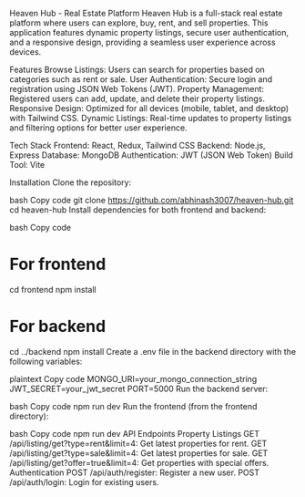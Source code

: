 Heaven Hub - Real Estate Platform
Heaven Hub is a full-stack real estate platform where users can explore, buy, rent, and sell properties. This application features dynamic property listings, secure user authentication, and a responsive design, providing a seamless user experience across devices.

Features
Browse Listings: Users can search for properties based on categories such as rent or sale.
User Authentication: Secure login and registration using JSON Web Tokens (JWT).
Property Management: Registered users can add, update, and delete their property listings.
Responsive Design: Optimized for all devices (mobile, tablet, and desktop) with Tailwind CSS.
Dynamic Listings: Real-time updates to property listings and filtering options for better user experience.

Tech Stack
Frontend: React, Redux, Tailwind CSS
Backend: Node.js, Express
Database: MongoDB
Authentication: JWT (JSON Web Token)
Build Tool: Vite

Installation
Clone the repository:

bash
Copy code
git clone https://github.com/abhinash3007/heaven-hub.git
cd heaven-hub
Install dependencies for both frontend and backend:

bash
Copy code
# For frontend
cd frontend
npm install

# For backend
cd ../backend
npm install
Create a .env file in the backend directory with the following variables:

plaintext
Copy code
MONGO_URI=your_mongo_connection_string
JWT_SECRET=your_jwt_secret
PORT=5000
Run the backend server:

bash
Copy code
npm run dev
Run the frontend (from the frontend directory):

bash
Copy code
npm run dev
API Endpoints
Property Listings
GET /api/listing/get?type=rent&limit=4: Get latest properties for rent.
GET /api/listing/get?type=sale&limit=4: Get latest properties for sale.
GET /api/listing/get?offer=true&limit=4: Get properties with special offers.
Authentication
POST /api/auth/register: Register a new user.
POST /api/auth/login: Login for existing users.
